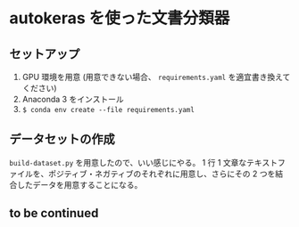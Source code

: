 # autokeras を使った文書分類器

## セットアップ

1. GPU 環境を用意 (用意できない場合、 `requirements.yaml` を適宜書き換えてください)
2. Anaconda 3 をインストール
3. `$ conda env create --file requirements.yaml`

## データセットの作成

`build-dataset.py` を用意したので、いい感じにやる。
1 行 1 文章なテキストファイルを、ポジティブ・ネガティブのそれぞれに用意し、さらにその 2 つを結合したデータを用意することになる。

## to be continued
